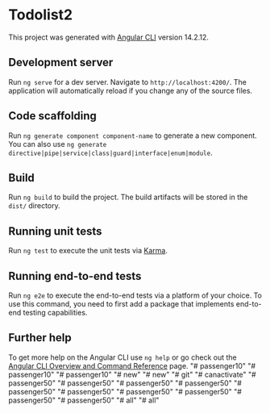# Todolist2

This project was generated with [Angular CLI](https://github.com/angular/angular-cli) version 14.2.12.

## Development server

Run `ng serve` for a dev server. Navigate to `http://localhost:4200/`. The application will automatically reload if you change any of the source files.

## Code scaffolding

Run `ng generate component component-name` to generate a new component. You can also use `ng generate directive|pipe|service|class|guard|interface|enum|module`.

## Build

Run `ng build` to build the project. The build artifacts will be stored in the `dist/` directory.

## Running unit tests

Run `ng test` to execute the unit tests via [Karma](https://karma-runner.github.io).

## Running end-to-end tests

Run `ng e2e` to execute the end-to-end tests via a platform of your choice. To use this command, you need to first add a package that implements end-to-end testing capabilities.

## Further help

To get more help on the Angular CLI use `ng help` or go check out the [Angular CLI Overview and Command Reference](https://angular.io/cli) page.
"# passenger10" 
"# passenger10" 
"# passenger10" 
"# new" 
"# new" 
"# git" 
"# canactivate" 
"# passenger50" 
"# passenger50" 
"# passenger50" 
"# passenger50" 
"# passenger50" 
"# passenger50" 
"# passenger50" 
"# passenger50" 
"# passenger50" 
"# passenger50" 
"# all" 
"# all" 
